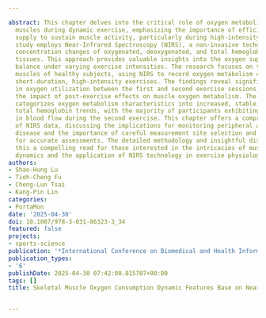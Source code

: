 ---
abstract: This chapter delves into the critical role of oxygen metabolism in skeletal
  muscles during dynamic exercise, emphasizing the importance of efficient oxygen
  supply to sustain muscle activity, particularly during high-intensity efforts. The
  study employs Near-Infrared Spectroscopy (NIRS), a non-invasive technology, to measure
  concentration changes of oxygenated, deoxygenated, and total hemoglobin in muscle
  tissues. This approach provides valuable insights into the oxygen supply-demand
  balance under varying exercise intensities. The research focuses on the medial gastrocnemius
  muscles of healthy subjects, using NIRS to record oxygen metabolism changes during
  short-duration, high-intensity exercises. The findings reveal significant differences
  in oxygen utilization between the first and second exercise sessions, highlighting
  the impact of post-exercise effects on muscle oxygen metabolism. The study also
  categorizes oxygen metabolism characteristics into increased, stable, and decreased
  total hemoglobin trends, with the majority of participants exhibiting an increase
  in blood flow during the second exercise. This chapter offers a comprehensive analysis
  of NIRS data, discussing the implications for monitoring peripheral arterial occlusion
  disease and the importance of careful measurement site selection and muscle preparation
  for accurate assessments. The detailed methodology and insightful discussions make
  this a compelling read for those interested in the intricacies of muscle oxygen
  dynamics and the application of NIRS technology in exercise physiology.
authors:
- Shao-Hung Lu
- Tieh-Cheng Fu
- Cheng-Lun Tsai
- Kang-Pin Lin
categories:
- PortaMon
date: '2025-04-30'
doi: 10.1007/978-3-031-86323-3_34
featured: false
projects:
- sports-science
publication: '*International Conference on Biomedical and Health Informatics 2024*'
publication_types:
- '6'
publishDate: 2025-04-30 07:42:00.815707+00:00
tags: []
title: Skeletal Muscle Oxygen Consumption Dynamic Features Base on Near-Infrared Spectroscopy

---
